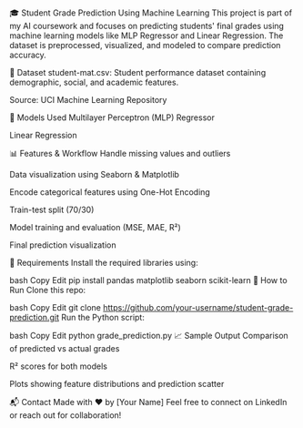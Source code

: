 🎓 Student Grade Prediction Using Machine Learning
This project is part of my AI coursework and focuses on predicting students' final grades using machine learning models like MLP Regressor and Linear Regression. The dataset is preprocessed, visualized, and modeled to compare prediction accuracy.

📁 Dataset
student-mat.csv: Student performance dataset containing demographic, social, and academic features.

Source: UCI Machine Learning Repository

🧠 Models Used
Multilayer Perceptron (MLP) Regressor

Linear Regression

📊 Features & Workflow
Handle missing values and outliers

Data visualization using Seaborn & Matplotlib

Encode categorical features using One-Hot Encoding

Train-test split (70/30)

Model training and evaluation (MSE, MAE, R²)

Final prediction visualization

📌 Requirements
Install the required libraries using:

bash
Copy
Edit
pip install pandas matplotlib seaborn scikit-learn
🚀 How to Run
Clone this repo:

bash
Copy
Edit
git clone https://github.com/your-username/student-grade-prediction.git
Run the Python script:

bash
Copy
Edit
python grade_prediction.py
📈 Sample Output
Comparison of predicted vs actual grades

R² scores for both models

Plots showing feature distributions and prediction scatter

📬 Contact
Made with ❤️ by [Your Name]
Feel free to connect on LinkedIn or reach out for collaboration!
